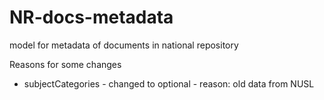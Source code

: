 # NR-docs-metadata
 model for metadata of documents in national repository

Reasons for some changes
* subjectCategories - changed to optional - reason: old data from NUSL 

